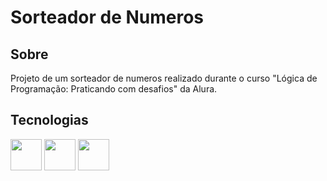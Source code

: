 # Sorteador de Numeros

## Sobre
Projeto de um sorteador de numeros realizado durante o curso "Lógica de Programação: Praticando com desafios" da Alura.

## Tecnologias
<div>
<img src="https://cdn.jsdelivr.net/gh/devicons/devicon@latest/icons/html5/html5-original-wordmark.svg" width='50' height='50'/>
<img src="https://cdn.jsdelivr.net/gh/devicons/devicon@latest/icons/css3/css3-original-wordmark.svg" width='50' height='50' />
<img src="https://cdn.jsdelivr.net/gh/devicons/devicon@latest/icons/javascript/javascript-original.svg" width='50' height='50' />
</div>